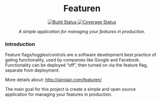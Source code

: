 <H1 align='center'> Featuren </H1>
<p align="center">
<a href="https://travis-ci.org/jairojair/featuren">
    <img src="https://travis-ci.org/jairojair/featuren.svg?branch=master" alt="Build Status">
</a>
<a href='https://coveralls.io/github/jairojair/featuren?branch=master'><img src='https://coveralls.io/repos/github/jairojair/featuren/badge.svg?branch=master&service=github' alt='Coverage Status' /></a>
</p>
<p align="center">
    <em>A simple application for managing your features in production.</em>
</p>

### Introduction

Feature flags/toggles/controls are a software development best practice of gating functionality, used by companies like Google and Facebook. Functionality can be deployed “off”, then turned on via the feature flag, separate from deployment.

More details about: http://jairojair.com/featuren/


The main goal for this project is create a simple and open source application for managing your features in production.
